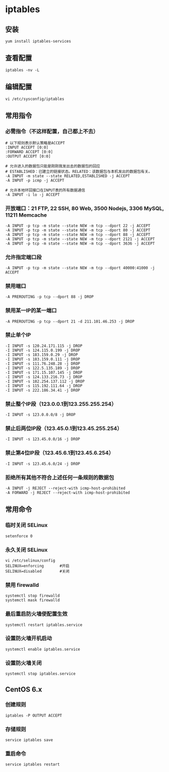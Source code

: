 # iptables

## 安装
	yum install iptables-services

## 查看配置
	iptables -nv -L

## 编辑配置
	vi /etc/sysconfig/iptables

## 常用指令

### 必需指令（不这样配置，自己都上不去）
	# 以下规则表示默认策略是ACCEPT
	:INPUT ACCEPT [0:0]
	:FORWARD ACCEPT [0:0]
	:OUTPUT ACCEPT [0:0]
	
	# 允许进入的数据包只能是刚刚我发出去的数据包的回应
	# ESTABLISHED：已建立的链接状态。RELATED：该数据包与本机发出的数据包有关。
	-A INPUT -m state --state RELATED,ESTABLISHED -j ACCEPT
	-A INPUT -p icmp -j ACCEPT
	
	# 允许本地环回接口在INPUT表的所有数据通信
	-A INPUT -i lo -j ACCEPT	

### 开放端口：21 FTP, 22 SSH, 80 Web, 3500 Nodejs, 3306 MySQL, 11211 Memcache
	-A INPUT -p tcp -m state --state NEW -m tcp --dport 22 -j ACCEPT
	-A INPUT -p tcp -m state --state NEW -m tcp --dport 80 -j ACCEPT
	-A INPUT -p tcp -m state --state NEW -m tcp --dport 88 -j ACCEPT
	-A INPUT -p tcp -m state --state NEW -m tcp --dport 2121 -j ACCEPT
	-A INPUT -p tcp -m state --state NEW -m tcp --dport 3636 -j ACCEPT


### 允许指定端口段
	-A INPUT -p tcp -m state --state NEW -m tcp --dport 40000:41000 -j ACCEPT

### 禁用端口
	-A PREROUTING -p tcp --dport 88 -j DROP

### 禁用某一IP的某一端口
	-A PREROUTING -p tcp --dport 21 -d 211.101.46.253 -j DROP

### 禁止单个IP
	-I INPUT -s 120.24.171.115 -j DROP
	-I INPUT -s 124.115.0.199 -j DROP
	-I INPUT -s 183.159.0.29 -j DROP
	-I INPUT -s 183.159.0.111 -j DROP
	-I INPUT -s 111.76.248.28 -j DROP
	-I INPUT -s 122.5.135.189 -j DROP
	-I INPUT -s 171.15.107.145 -j DROP
	-I INPUT -s 124.133.216.73 -j DROP
	-I INPUT -s 182.254.137.112 -j DROP
	-I INPUT -s 115.192.111.64 -j DROP
	-I INPUT -s 222.186.34.41 -j DROP

### 禁止整个IP段（123.0.0.1到123.255.255.254）
	-I INPUT -s 123.0.0.0/8 -j DROP

### 禁止后两位IP段（123.45.0.1到123.45.255.254）
	-I INPUT -s 123.45.0.0/16 -j DROP

### 禁止第4位IP段（123.45.6.1到123.45.6.254）
	-I INPUT -s 123.45.6.0/24 -j DROP

### 拒绝所有其他不符合上述任何一条规则的数据包
	-A INPUT -j REJECT --reject-with icmp-host-prohibited
	-A FORWARD -j REJECT --reject-with icmp-host-prohibited

## 常用命令

### 临时关闭 SELinux
	setenforce 0

### 永久关闭 SELinux
	vi /etc/selinux/config
	SELINUX=enforcing		#开启
	SELINUX=disabled		#关闭

### 禁用 firewalld
	systemctl stop firewalld
	systemctl mask firewalld

### 最后重启防火墙使配置生效
	systemctl restart iptables.service

### 设置防火墙开机启动
	systemctl enable iptables.service

### 设置防火墙关闭
	systemctl stop iptables.service

## CentOS 6.x

### 创建规则
	iptables -P OUTPUT ACCEPT

### 存储规则
	service iptables save

### 重启命令
	service iptables restart